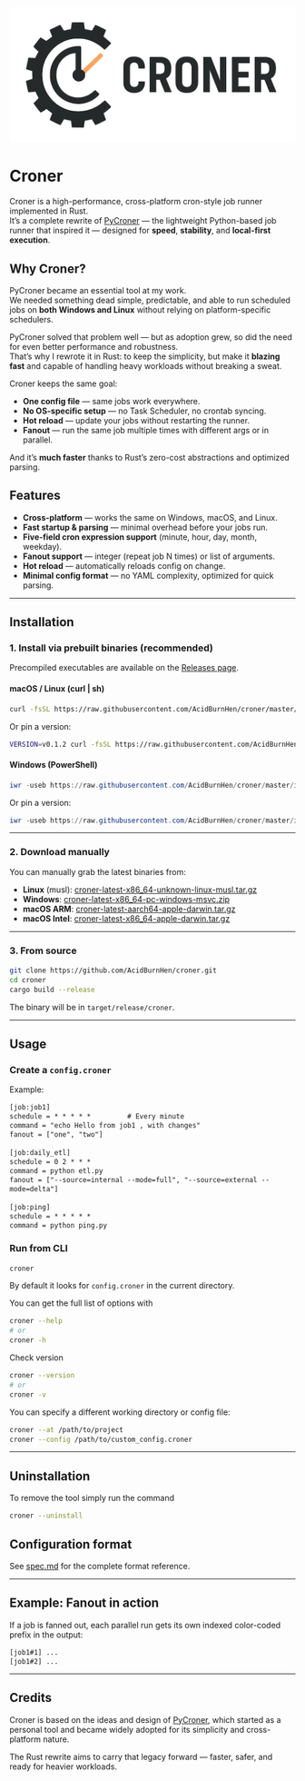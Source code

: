 ![croner](images/ico.png)
# Croner

Croner is a high-performance, cross-platform cron-style job runner implemented in Rust.  
It’s a complete rewrite of [PyCroner](https://github.com/AcidBurnHen/pycroner) — the lightweight Python-based job runner that inspired it — designed for **speed**, **stability**, and **local-first execution**.

## Why Croner?

PyCroner became an essential tool at my work.  
We needed something dead simple, predictable, and able to run scheduled jobs on **both Windows and Linux** without relying on platform-specific schedulers.

PyCroner solved that problem well — but as adoption grew, so did the need for even better performance and robustness.  
That’s why I rewrote it in Rust: to keep the simplicity, but make it **blazing fast** and capable of handling heavy workloads without breaking a sweat.

Croner keeps the same goal:
- **One config file** — same jobs work everywhere.
- **No OS-specific setup** — no Task Scheduler, no crontab syncing.
- **Hot reload** — update your jobs without restarting the runner.
- **Fanout** — run the same job multiple times with different args or in parallel.

And it’s **much faster** thanks to Rust’s zero-cost abstractions and optimized parsing.

## Features

- **Cross-platform** — works the same on Windows, macOS, and Linux.
- **Fast startup & parsing** — minimal overhead before your jobs run.
- **Five-field cron expression support** (minute, hour, day, month, weekday).
- **Fanout support** — integer (repeat job N times) or list of arguments.
- **Hot reload** — automatically reloads config on change.
- **Minimal config format** — no YAML complexity, optimized for quick parsing.

---

## Installation

### 1. Install via prebuilt binaries (recommended)

Precompiled executables are available on the [Releases page](https://github.com/AcidBurnHen/croner/releases/latest).

#### macOS / Linux (curl | sh)
```bash
curl -fsSL https://raw.githubusercontent.com/AcidBurnHen/croner/master/installers/install.sh | sh
``` 
Or pin a version:
```bash
VERSION=v0.1.2 curl -fsSL https://raw.githubusercontent.com/AcidBurnHen/croner/master/installers/install.sh | sh
```

#### Windows (PowerShell)
```powershell
iwr -useb https://raw.githubusercontent.com/AcidBurnHen/croner/master/installers/install.ps1 | iex
```

Or pin a version:
```powershell
iwr -useb https://raw.githubusercontent.com/AcidBurnHen/croner/master/installers/install.ps1 | iex -Version v0.1.2
```

---

### 2. Download manually
You can manually grab the latest binaries from:
- **Linux** (musl): [croner-latest-x86_64-unknown-linux-musl.tar.gz](https://github.com/AcidBurnHen/croner/releases/download/v0.1.2/croner-v0.1.2-x86_64-unknown-linux-musl.tar.gz)  
- **Windows**: [croner-latest-x86_64-pc-windows-msvc.zip](https://github.com/AcidBurnHen/croner/releases/download/v0.1.2/croner-v0.1.2-x86_64-pc-windows-msvc.zip)  
- **macOS ARM**: [croner-latest-aarch64-apple-darwin.tar.gz](https://github.com/AcidBurnHen/croner/releases/download/v0.1.2/croner-v0.1.2-aarch64-apple-darwin.tar.gz)  
- **macOS Intel**: [croner-latest-x86_64-apple-darwin.tar.gz](https://github.com/AcidBurnHen/croner/releases/download/v0.1.2/croner-v0.1.2-x86_64-apple-darwin.tar.gz)  
---

### 3. From source
```bash
git clone https://github.com/AcidBurnHen/croner.git
cd croner
cargo build --release
```
The binary will be in `target/release/croner`.

---

## Usage

### Create a `config.croner`
Example:
```
[job:job1]
schedule = * * * * *         # Every minute
command = "echo Hello from job1 , with changes"
fanout = ["one", "two"]

[job:daily_etl]
schedule = 0 2 * * *
command = python etl.py
fanout = ["--source=internal --mode=full", "--source=external --mode=delta"]

[job:ping]
schedule = * * * * *
command = python ping.py
```

### Run from CLI
```bash
croner
```
By default it looks for `config.croner` in the current directory.

You can get the full list of options with 
```bash 
croner --help 
# or 
croner -h
```

Check version 
```bash 
croner --version 
# or 
croner -v 
```

You can specify a different working directory or config file:
```bash
croner --at /path/to/project
croner --config /path/to/custom_config.croner
```

---

## Uninstallation

To remove the tool simply run the command 
```bash 
croner --uninstall 
```

## Configuration format
See [spec.md](spec.md) for the complete format reference.

---

## Example: Fanout in action
If a job is fanned out, each parallel run gets its own indexed color-coded prefix in the output:
```
[job1#1] ...
[job1#2] ...
```

---

## Credits

Croner is based on the ideas and design of [PyCroner](https://github.com/AcidBurnHen/pycroner), which started as a personal tool and became widely adopted for its simplicity and cross-platform nature.

The Rust rewrite aims to carry that legacy forward — faster, safer, and ready for heavier workloads.

